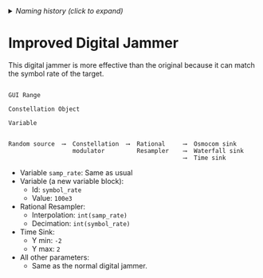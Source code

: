 <details><summary><i>Naming history (click to expand)</i></summary>
<pre>
2023 Mar 01: 245-Improved-Digital-Jammer.md
2023 May 22: 022_Improved_Digital_Jammer.md
</pre>
</details>

# Improved Digital Jammer

This digital jammer is more effective than the original because it can match the symbol rate of the target.

```

GUI Range

Constellation Object

Variable


Random source  ⟶  Constellation  ⟶  Rational     ⟶  Osmocom sink
                  modulator         Resampler    ⟶  Waterfall sink
                                                 ⟶  Time sink
```

- Variable `samp_rate`: Same as usual
- Variable (a new variable block):
  - Id: `symbol_rate`
  - Value: `100e3`
- Rational Resampler:
  - Interpolation: `int(samp_rate)`
  - Decimation: `int(symbol_rate)`
- Time Sink:
  - Y min: `-2`
  - Y max: `2`
- All other parameters:
  - Same as the normal digital jammer.
